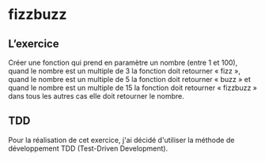 # fizzbuzz

## L’exercice
Créer une fonction qui prend en paramètre un nombre (entre 1 et 100), quand le nombre est un multiple de 3 la fonction doit retourner « fizz », quand le nombre est un multiple de 5 la fonction doit retourner « buzz » et quand le nombre est un multiple de 15 la fonction doit retourner « fizzbuzz » dans tous les autres cas elle doit retourner le nombre.

## TDD
Pour la réalisation de cet exercice, j'ai décidé d'utiliser la méthode de développement TDD (Test-Driven Development).
